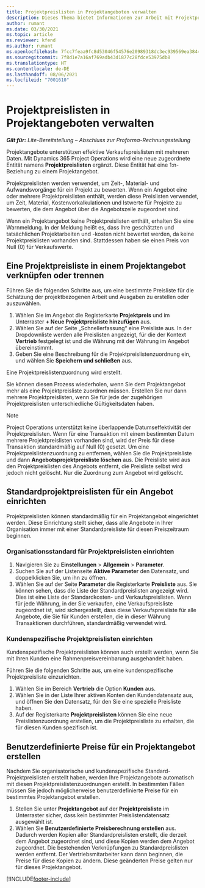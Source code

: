 ```yaml
---
title: Projektpreislisten in Projektangeboten verwalten
description: Dieses Thema bietet Informationen zur Arbeit mit Projektpreislisten in Angeboten.
author: rumant
ms.date: 03/30/2021
ms.topic: article
ms.reviewer: kfend
ms.author: rumant
ms.openlocfilehash: 7fcc7feaa9fc8d53046f54576e20989318dc3ec939569ea3844b18097512a24b
ms.sourcegitcommit: 7f8d1e7a16af769adb43d1877c28fdce53975db8
ms.translationtype: HT
ms.contentlocale: de-DE
ms.lasthandoff: 08/06/2021
ms.locfileid: "7001610"
---
```

# <a name="manage-project-price-lists-on-project-quotes"></a>Projektpreislisten in Projektangeboten verwalten 

_**Gilt für:** Lite-Bereitstellung – Abschluss zur Proforma-Rechnungsstellung_

Projektangebote unterstützen effektive Verkaufspreislisten mit mehreren Daten. Mit Dynamics 365 Project Operations wird eine neue zugeordnete Entität namens **Projektpreislisten** ergänzt. Diese Entität hat eine 1:n-Beziehung zu einem Projektangebot.

Projektpreislisten werden verwendet, um Zeit-, Material- und Aufwandsvorgänge für ein Projekt zu bewerten. Wenn ein Angebot eine oder mehrere Projektpreislisten enthält, werden diese Preislisten verwendet, um Zeit, Material, Kostenvorkalkulationen und Istwerte für Projekte zu bewerten, die dem Angebot über die Angebotszeile zugeordnet sind.

Wenn ein Projektangebot keine Projektpreislisten enthält, erhalten Sie eine Warnmeldung. In der Meldung heißt es, dass Ihre geschätzten und tatsächlichen Projektarbeiten und -kosten nicht bewertet werden, da keine Projektpreislisten vorhanden sind. Stattdessen haben sie einen Preis von Null (0) für Verkaufswerte.

## <a name="associate-or-disassociate-a-project-price-list-on-a-project-quote"></a>Eine Projektpreisliste in einem Projektangebot verknüpfen oder trennen

Führen Sie die folgenden Schritte aus, um eine bestimmte Preisliste für die Schätzung der projektbezogenen Arbeit und Ausgaben zu erstellen oder auszuwählen.

1. Wählen Sie im Angebot die Registerkarte **Projektpreis** und im Unterraster **+ Neue Projektpreisliste hinzufügen** aus.
2. Wählen Sie auf der Seite „Schnellerfassung“ eine Preisliste aus. In der Dropdownliste werden alle Preislisten angezeigt, für die der Kontext **Vertrieb** festgelegt ist und die Währung mit der Währung im Angebot übereinstimmt.
4. Geben Sie eine Beschreibung für die Projektpreislistenzuordnung ein, und wählen Sie **Speichern und schließen** aus.

Eine Projektpreislistenzuordnung wird erstellt.

Sie können diesen Prozess wiederholen, wenn Sie dem Projektangebot mehr als eine Projektpreisliste zuordnen müssen. Erstellen Sie nur dann mehrere Projektpreislisten, wenn Sie für jede der zugehörigen Projektpreislisten unterschiedliche Gültigkeitsdaten haben.

> [!NOTE]
> Project Operations unterstützt keine überlappende Datumseffektivität der Projektpreislisten. Wenn für eine Transaktion mit einem bestimmten Datum mehrere Projektpreislisten vorhanden sind, wird der Preis für diese Transaktion standardmäßig auf Null (0) gesetzt.
Um eine Projektpreislistenzuordnung zu entfernen, wählen Sie die Projektpreisliste und dann **Angebotsprojektpreisliste löschen** aus. Die Preisliste wird aus den Projektpreislisten des Angebots entfernt, die Preisliste selbst wird jedoch nicht gelöscht. Nur die Zuordnung zum Angebot wird gelöscht.

## <a name="set-up-default-project-price-lists-on-a-quote"></a>Standardprojektpreislisten für ein Angebot einrichten

Projektpreislisten können standardmäßig für ein Projektangebot eingerichtet werden. Diese Einrichtung stellt sicher, dass alle Angebote in Ihrer Organisation immer mit einer Standardpreisliste für diesen Preiszeitraum beginnen.

### <a name="set-up-organizational-default-for-project-price-lists"></a>Organisationsstandard für Projektpreislisten einrichten

1. Navigieren Sie zu **Einstellungen** > **Allgemein** > **Parameter**.
2. Suchen Sie auf der Listenseite **Aktive Parameter** den Datensatz, und doppelklicken Sie, um ihn zu öffnen. 
3. Wählen Sie auf der Seite **Parameter** die Registerkarte **Preisliste** aus. Sie können sehen, dass die Liste der Standardpreislisten angezeigt wird. Dies ist eine Liste der Standardkosten- und Verkaufspreislisten. Wenn für jede Währung, in der Sie verkaufen, eine Verkaufspreisliste zugeordnet ist, wird sichergestellt, dass diese Verkaufspreisliste für alle Angebote, die Sie für Kunden erstellen, die in dieser Währung Transaktionen durchführen, standardmäßig verwendet wird.

### <a name="set-up-customer-specific-project-price-lists"></a>Kundenspezifische Projektpreislisten einrichten

Kundenspezifische Projektpreislisten können auch erstellt werden, wenn Sie mit Ihren Kunden eine Rahmenpreisvereinbarung ausgehandelt haben.

Führen Sie die folgenden Schritte aus, um eine kundenspezifische Projektpreisliste einzurichten.

1. Wählen Sie im Bereich **Vertrieb** die Option **Kunden** aus.
2. Wählen Sie in der Liste Ihrer aktiven Konten den Kundendatensatz aus, und öffnen Sie den Datensatz, für den Sie eine spezielle Preisliste haben.
3. Auf der Registerkarte **Projektpreislisten** können Sie eine neue Preislistenzuordnung erstellen, um die Projektpreisliste zu erhalten, die für diesen Kunden spezifisch ist.

## <a name="create-custom-pricing-on-a-project-quote"></a>Benutzerdefinierte Preise für ein Projektangebot erstellen

Nachdem Sie organisatorische und kundenspezifische Standard-Projektpreislisten erstellt haben, werden Ihre Projektangebote automatisch mit diesen Projektpreislistenzuordnungen erstellt. In bestimmten Fällen müssen Sie jedoch möglicherweise benutzerdefinierte Preise für ein bestimmtes Projektangebot erstellen. 

1. Stellen Sie unter **Projektangebot** auf der **Projektpreisliste** im Unterraster sicher, dass kein bestimmter Preislistendatensatz ausgewählt ist.
2. Wählen Sie **Benutzerdefinierte Preisberechnung erstellen** aus. Dadurch werden Kopien aller Standardpreislisten erstellt, die derzeit dem Angebot zugeordnet sind, und diese Kopien werden dem Angebot zugeordnet. Die bestehenden Verknüpfungen zu Standardpreislisten werden entfernt. Der Vertriebsmitarbeiter kann dann beginnen, die Preise für diese Kopien zu ändern. Diese geänderten Preise gelten nur für dieses Projektangebot.


[!INCLUDE[footer-include](../../includes/footer-banner.md)]

